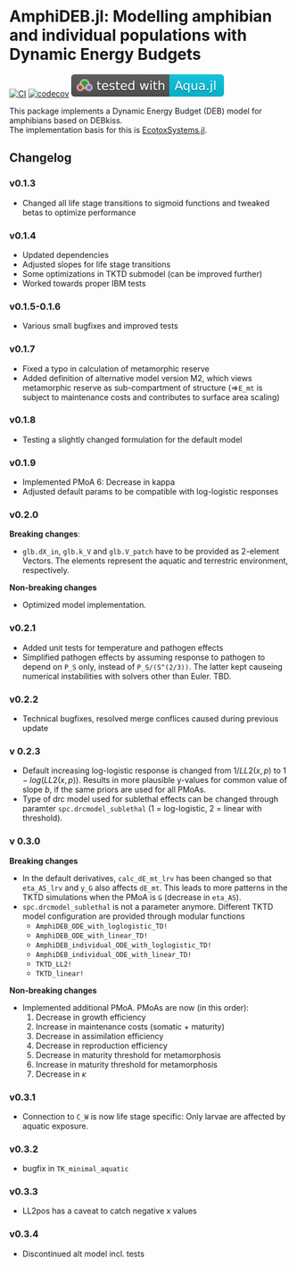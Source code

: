 # AmphiDEB.jl: Modelling amphibian and individual populations with Dynamic Energy Budgets


[![CI](https://github.com/SimonHansul/AmphiDEB.jl/actions/workflows/CI.yml/badge.svg)](https://github.com/SimonHansul/AmphiDEB.jl/actions/workflows/CI.yml)
[![codecov](https://codecov.io/gh/SimonHansul/AmphiDEB.jl/graph/badge.svg?token=BL1CFR86M6)](https://codecov.io/gh/SimonHansul/AmphiDEB.jl)
[![Aqua QA](https://raw.githubusercontent.com/JuliaTesting/Aqua.jl/master/badge.svg)](https://github.com/JuliaTesting/Aqua.jl)


This package implements a Dynamic Energy Budget (DEB) model for amphibians based on DEBkiss. <br>
The implementation basis for this is [EcotoxSystems.jl](https://github.com/simonhansul/ecotoxsystems.jl).


## Changelog 


### v0.1.3

- Changed all life stage transitions to sigmoid functions and tweaked betas to optimize performance

### v0.1.4

- Updated dependencies
- Adjusted slopes for life stage transitions
- Some optimizations in TKTD submodel (can be improved further)
- Worked towards proper IBM tests


### v0.1.5-0.1.6

- Various small bugfixes and improved tests

### v0.1.7

- Fixed a typo in calculation of metamorphic reserve
- Added definition of alternative model version M2, which views metamorphic reserve as sub-compartment of structure (=>`E_mt` is subject to maintenance costs and contributes to surface area scaling)


### v0.1.8 

- Testing a slightly changed formulation for the default model

### v0.1.9

- Implemented PMoA 6: Decrease in kappa
- Adjusted default params to be compatible with log-logistic responses


### v0.2.0


**Breaking changes**:

- `glb.dX_in`, `glb.k_V` and `glb.V_patch` have to be provided as 2-element Vectors. The elements represent the aquatic and terrestric environment, respectively. 


**Non-breaking changes**

- Optimized model implementation.

### v0.2.1

- Added unit tests for temperature and pathogen effects
- Simplified pathogen effects by assuming response to pathogen to depend on `P_S` only, instead of `P_S/(S^(2/3))`. The latter kept causeing numerical instabilities with solvers other than Euler. TBD.

### v0.2.2

- Technical bugfixes, resolved merge conflices caused during previous update


### v 0.2.3 

- Default increasing log-logistic response is changed from $1/LL2(x,p)$ to $1-log(LL2(x, p))$. Results in more plausible y-values for common value of slope $b$, if the same priors are used for all PMoAs.
- Type of drc model used for sublethal effects can be changed through paramter `spc.drcmodel_sublethal` (1 = log-logistic, 2  = linear with threshold). 


### v 0.3.0

**Breaking changes**

- In the default derivatives, `calc_dE_mt_lrv` has been changed so that `eta_AS_lrv` and `y_G` also affects `dE_mt`. This leads to more patterns in the TKTD simulations when the PMoA is `G` (decrease in `eta_AS`).
- `spc.drcmodel_sublethal` is not a parameter anymore. Different TKTD model configuration are provided through modular functions
    - `AmphiDEB_ODE_with_loglogistic_TD!`
    - `AmphiDEB_ODE_with_linear_TD!`
    - `AmphiDEB_individual_ODE_with_loglogistic_TD!`
    - `AmphiDEB_individual_ODE_with_linear_TD!`
    - `TKTD_LL2!`
    - `TKTD_linear!`

**Non-breaking changes**

- Implemented additional PMoA. PMoAs are now (in this order):
    1. Decrease in growth efficiency
    2. Increase in maintenance costs (somatic + maturity)
    3. Decrease in assimilation efficiency
    4. Decrease in reproduction efficiency
    5. Decrease in maturity threshold for metamorphosis
    6. Increase in maturity threshold for metamorphosis
    7. Decrease in $\kappa$

### v0.3.1

- Connection to `C_W` is now life stage specific: Only larvae are affected by aquatic exposure.

### v0.3.2

- bugfix in `TK_minimal_aquatic`

### v0.3.3

- LL2pos has a caveat to catch negative x values

### v0.3.4

- Discontinued alt model incl. tests